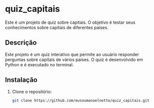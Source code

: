 # quiz_capitais

Este é um projeto de quiz sobre capitais. O objetivo é testar seus conhecimentos sobre capitais de diferentes países.

## Descrição

Este projeto é um quiz interativo que permite ao usuário responder perguntas sobre capitais de vários países. O quiz é desenvolvido em Python e é executado no terminal.

## Instalação

1. Clone o repositório:
   ```bash
   git clone https://github.com/eusoumanoelnetto/quiz_capitais.git
